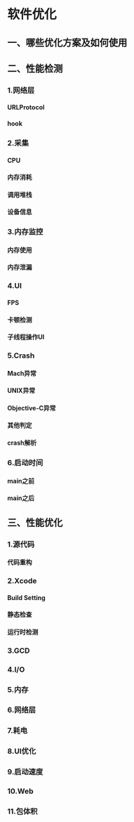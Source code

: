 # 软件优化

## 一、哪些优化方案及如何使用

## 二、性能检测

### 1.网络层

#### URLProtocol

#### hook

### 2.采集

#### CPU

#### 内存消耗

#### 调用堆栈

#### 设备信息

### 3.内存监控

#### 内存使用

#### 内存泄漏

### 4.UI

#### FPS

#### 卡顿检测

#### 子线程操作UI

### 5.Crash

#### Mach异常

#### UNIX异常

#### Objective-C异常

#### 其他判定

#### crash解析

### 6.启动时间

#### main之前

#### main之后

## 三、性能优化

### 1.源代码

#### 代码重构

### 2.Xcode

#### Build Setting

#### 静态检查

#### 运行时检测

### 3.GCD

### 4.I/O

### 5.内存

### 6.网络层

### 7.耗电

### 8.UI优化

### 9.启动速度

### 10.Web

### 11.包体积
